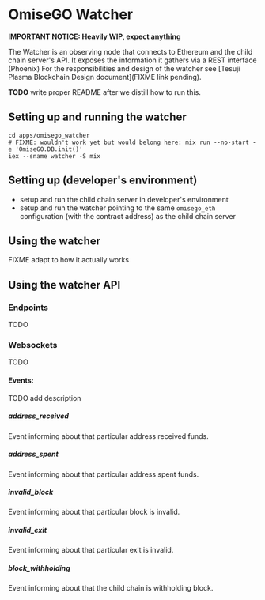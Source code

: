 # OmiseGO Watcher

**IMPORTANT NOTICE: Heavily WIP, expect anything**

The Watcher is an observing node that connects to Ethereum and the child chain server's API.
It exposes the information it gathers via a REST interface (Phoenix)
For the responsibilities and design of the watcher see [Tesuji Plasma Blockchain Design document](FIXME link pending).

**TODO** write proper README after we distill how to run this.

## Setting up and running the watcher

```
cd apps/omisego_watcher
# FIXME: wouldn't work yet but would belong here: mix run --no-start -e 'OmiseGO.DB.init()'
iex --sname watcher -S mix
```

## Setting up (developer's environment)

  - setup and run the child chain server in developer's environment
  - setup and run the watcher pointing to the same `omisego_eth` configuration (with the contract address) as the child chain server

## Using the watcher

FIXME adapt to how it actually works

## Using the watcher API

### Endpoints
TODO
 
### Websockets
TODO

#### Events:
TODO add description

##### address_received
Event informing about that particular address received funds.
 
##### address_spent
Event informing about that particular address spent funds.

##### invalid_block
Event informing about that particular block is invalid.
 
##### invalid_exit
Event informing about that particular exit is invalid.

##### block_withholding
Event informing about that the child chain is withholding block.



